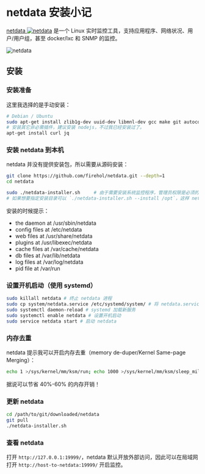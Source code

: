 # netdata 安装小记

[netdata ![netdata](https://img.shields.io/github/stars/firehol/netdata.svg?style=social&label=Star)](https://github.com/firehol/netdata)
是一个 Linux 实时监控工具，支持应用程序、网络状况、用户/用户组，甚至 docker/lxc 和 SNMP 的监控。

![netdata](https://cloud.githubusercontent.com/assets/2662304/14092712/93b039ea-f551-11e5-822c-beadbf2b2a2e.gif)

## 安装

### 安装准备

这里我选择的是手动安装：

```sh
# Debian / Ubuntu
sudo apt-get install zlib1g-dev uuid-dev libmnl-dev gcc make git autoconf autoconf-archive autogen automake pkg-config
# 安装其它非必需插件，建议安装 nodejs，不过我已经安装过了。
apt-get install curl jq
```

### 安装 netdata 到本机

netdata 并没有提供安装包，所以需要从源码安装：

```sh
git clone https://github.com/firehol/netdata.git --depth=1
cd netdata

sudo ./netdata-installer.sh     # 由于需要安装系统监控程序，管理员权限是必须的
# 如果想要指定安装目录可以 `./netdata-installer.sh --install /opt`，这样 netdata 将会安装在 `/opt/netdata`。
```

安装的时候提示：

- the daemon    at /usr/sbin/netdata
- config files  at /etc/netdata
- web files     at /usr/share/netdata
- plugins       at /usr/libexec/netdata
- cache files   at /var/cache/netdata
- db files      at /var/lib/netdata
- log files     at /var/log/netdata
- pid file      at /var/run

### 设置开机启动（使用 systemd）

```sh
sudo killall netdata # 终止 netdata 进程
sudo cp system/netdata.service /etc/systemd/system/ # 将 netdata.service 复制到 systemd 服务目录
sudo systemctl daemon-reload # systemd 加载新服务
sudo systemctl enable netdata # 设置开机启动
sudo service netdata start # 启动 netdata
```

### 内存去重

netdata 提示我可以开启内存去重（memory de-duper/Kernel Same-page Merging）：

```sh
echo 1 >/sys/kernel/mm/ksm/run; echo 1000 >/sys/kernel/mm/ksm/sleep_millisecs
```

据说可以节省 40%-60% 的内存开销！

### 更新 netdata

```sh
cd /path/to/git/downloaded/netdata
git pull
./netdata-installer.sh
```

### 查看 netdata

打开 ``http://127.0.0.1:19999/``，netdata 默认开放外部访问，因此可以在局域网打开 ``http://host-to-netdata:19999/`` 开启监控。


